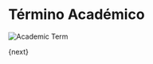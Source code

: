 <!-- add-breadcrumbs -->
# Término Académico

<img class="screenshot" alt="Academic Term" src="{{docs_base_url}}/v13/assets/img/education/setup/academic-term.png">


{next}
